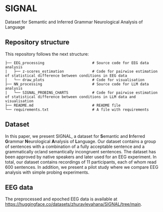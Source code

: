 # SIGNAL
Dataset for Semantic and Inferred Grammar Neurological Analysis of Language

## Repository structure

This repository follows the next structure:
```
├── EEG_processing                      # Source code for EEG data analysis
|   ├── z-scores_estimation             # Code for pairwise estimation of statistical difference between conditions in EEG data
|   └── draw_plots                      # Code for visualisation
├── NN_processing                       # Source code for LLM data analysis
|   └── SIGNAL_PROBING_CHARTS           # Code for pairwise estimation of statistical difference between conditions in LLM data and visualisation
├── README.md                           # README file
└── requirements.txt                    # A file with requirements 
```

## Dataset

In this paper, we present SIGNAL, a dataset for **S**emantic and **I**nferred **G**rammar **N**eurological **A**nalysis of **L**anguage. Our dataset contains a group of sentences with a combination of a fully acceptable sentence and a grammatically or/and semantically incongruent sentences. The dataset has been approved by native speakers and later used for an EEG experiment. In total, our dataset contains recordings of 11 participants, each of whom read 600 sentences. In addition, we present a pilot study where we compare EEG analysis with simple probing experiments. 

## EEG data

The preprocessed and epoched EEG data is available at https://huggingface.co/datasets/zhuravlevahana/SIGNAL/tree/main.
